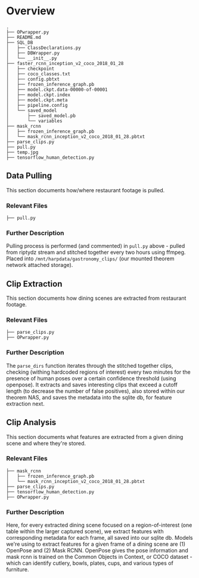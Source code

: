 # Overview
```
.
├── OPwrapper.py
├── README.md
├── SQL_DB
│   ├── ClassDeclarations.py
│   ├── DBWrapper.py
│   └── __init__.py
├── faster_rcnn_inception_v2_coco_2018_01_28
│   ├── checkpoint
│   ├── coco_classes.txt
│   ├── config.pbtxt
│   ├── frozen_inference_graph.pb
│   ├── model.ckpt.data-00000-of-00001
│   ├── model.ckpt.index
│   ├── model.ckpt.meta
│   ├── pipeline.config
│   └── saved_model
│       ├── saved_model.pb
│       └── variables
├── mask_rcnn
│   ├── frozen_inference_graph.pb
│   └── mask_rcnn_inception_v2_coco_2018_01_28.pbtxt
├── parse_clips.py
├── pull.py
├── temp.jpg
├── tensorflow_human_detection.py
```

## Data Pulling
This section documents how/where restaurant footage is pulled.

### Relevant Files
```
├── pull.py
```

### Further Description
Pulling process is performed (and commented) in `pull.py` above - pulled from riptydz stream and stitched together every two hours using ffmpeg. Placed into `/mnt/harpdata/gastronomy_clips/` (our mounted theorem network attached storage).



## Clip Extraction
This section documents how dining scenes are extracted from restaurant footage.

### Relevant Files
```
├── parse_clips.py
├── OPwrapper.py
```

### Further Description
The `parse_dirs` function iterates through the stitched together clips, checking (withing hardcoded regions of interest) every two minutes for the presence of human poses over a certain confidence threshold (using openpose). It extracts and saves interesting clips that exceed a cutoff length (to decrease the number of false positives), also stored within our theorem NAS, and saves the metadata into the sqlite db, for feature extraction next.


## Clip Analysis
This section documents what features are extracted from a given dining scene and where they're stored.

### Relevant Files
```
├── mask_rcnn
│   ├── frozen_inference_graph.pb
│   └── mask_rcnn_inception_v2_coco_2018_01_28.pbtxt
├── parse_clips.py
├── tensorflow_human_detection.py
├── OPwrapper.py
```

### Further Description
Here, for every extracted dining scene focused on a region-of-interest (one table within the larger captured scene), we extract features with corresponding metadata for each frame, all saved into our sqlite db. Models we're using to extract features for a given frame of a dining scene are (1) OpenPose and (2) Mask RCNN. OpenPose gives the pose information and mask rcnn is trained on the Common Objects in Context, or COCO dataset - which can identify cutlery, bowls, plates, cups, and various types of furniture. 